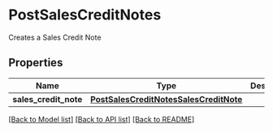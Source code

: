 # PostSalesCreditNotes

Creates a Sales Credit Note
## Properties
Name | Type | Description | Notes
------------ | ------------- | ------------- | -------------
**sales_credit_note** | [**PostSalesCreditNotesSalesCreditNote**](PostSalesCreditNotesSalesCreditNote.md) |  | [optional] 

[[Back to Model list]](../README.md#documentation-for-models) [[Back to API list]](../README.md#documentation-for-api-endpoints) [[Back to README]](../README.md)


